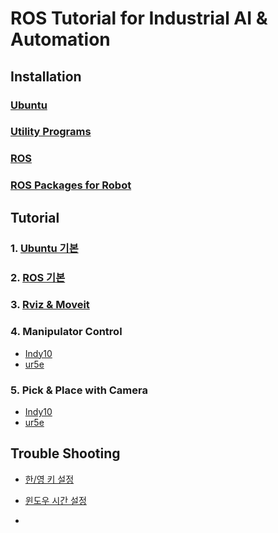 

# ROS Tutorial for Industrial AI & Automation



## Installation



### [Ubuntu](https://github.com/hyKangHGU/Industrial-AI-Automation_HGU/blob/main/tutorial/install-ubuntu.md)



### [Utility Programs](https://github.com/hyKangHGU/Industrial-AI-Automation_HGU/blob/main/tutorial/install-utility-program.md)



### [ROS](https://github.com/hyKangHGU/Industrial-AI-Automation_HGU/blob/main/tutorial/install-ros.md)



### [ROS Packages for Robot]()









## Tutorial



### 1. [Ubuntu 기본]()



### 2. [ROS 기본](https://github.com/hyKangHGU/Industrial-AI-Automation_HGU/blob/main/tutorial/tutorial-ros.md)



### 3. [Rviz & Moveit]()



### 4. Manipulator Control

- [Indy10]()
- [ur5e]()



### 5. Pick & Place with Camera

- [Indy10]()
- [ur5e]()



## Trouble Shooting



- [한/영 키 설정]()



- [윈도우 시간 설정]()



- 




